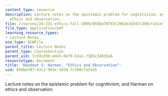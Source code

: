 ```yaml
---
content_type: resource
description: Lecture notes on the epistemic problem for cognitivism, and Harman on
  ethics and observation.
file: /courses/24-231-ethics-fall-2009/858be70743c2963e3d347c390cfa51e5_MIT24_231F09_lec06.pdf
file_type: application/pdf
learning_resource_types:
- Lecture Notes
ocw_type: OCWFile
parent_title: Lecture Notes
parent_type: CourseSection
parent_uid: 7c93cd30-4d43-0e79-b3a1-7385c34033a6
resourcetype: Document
title: 'Handout 5: Harman, "Ethics and Observation"'
uid: 858be707-43c2-963e-3d34-7c390cfa51e5
---
```

Lecture notes on the epistemic problem for cognitivism, and Harman on ethics and observation.

